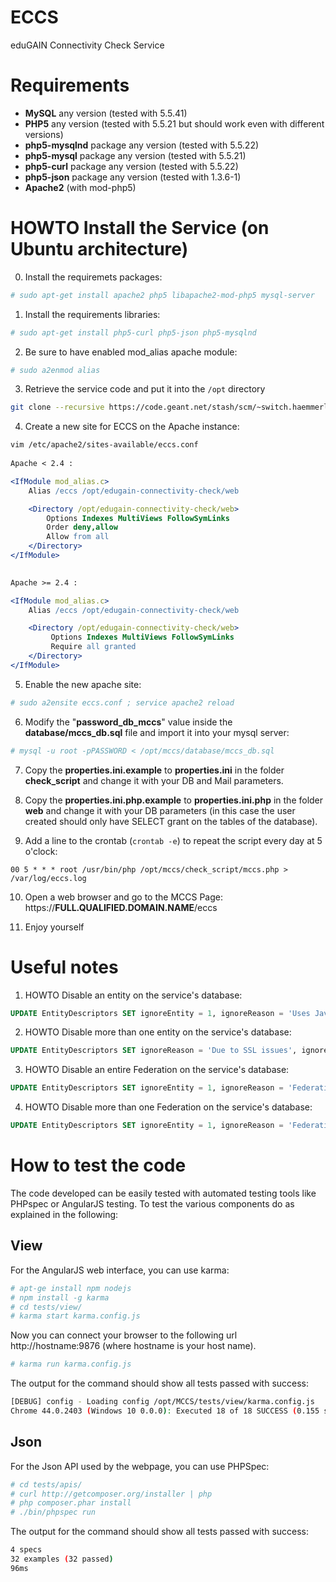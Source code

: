 # ECCS
eduGAIN Connectivity Check Service

# Requirements

- **MySQL** any version (tested with 5.5.41)
- **PHP5** any version (tested with 5.5.21 but should work even with different versions)
- **php5-mysqlnd** package any version (tested with 5.5.22)
- **php5-mysql** package any version (tested with 5.5.21)
- **php5-curl** package any version (tested with 5.5.22)
- **php5-json** package any version (tested with 1.3.6-1)
- **Apache2** (with mod-php5) 

# HOWTO Install the Service (on Ubuntu architecture)

0. Install the requiremets packages:

```sh
# sudo apt-get install apache2 php5 libapache2-mod-php5 mysql-server
```

1. Install the requirements libraries:

```sh      
# sudo apt-get install php5-curl php5-json php5-mysqlnd
```

2. Be sure to have enabled mod_alias apache module: 

```sh
# sudo a2enmod alias
```

3. Retrieve the service code and put it into the `/opt` directory
        
```sh
git clone --recursive https://code.geant.net/stash/scm/~switch.haemmerle/edugain-connectivity-check.git /opt/edugain-connectivity-check
```

4. Create a new site for ECCS on the Apache instance:

```apache
vim /etc/apache2/sites-available/eccs.conf
   
Apache < 2.4 : 

<IfModule mod_alias.c>
    Alias /eccs /opt/edugain-connectivity-check/web

    <Directory /opt/edugain-connectivity-check/web>
        Options Indexes MultiViews FollowSymLinks
        Order deny,allow
        Allow from all
    </Directory>
</IfModule>

        
Apache >= 2.4 :

<IfModule mod_alias.c>
    Alias /eccs /opt/edugain-connectivity-check/web

    <Directory /opt/edugain-connectivity-check/web>
         Options Indexes MultiViews FollowSymLinks
         Require all granted
    </Directory>
</IfModule>
```

5. Enable the new apache site:

```sh
# sudo a2ensite eccs.conf ; service apache2 reload
```

6. Modify the "**password_db_mccs**" value inside the **database/mccs_db.sql** file and import it into your mysql server:
        
```sh
# mysql -u root -pPASSWORD < /opt/mccs/database/mccs_db.sql
```

7. Copy the **properties.ini.example** to **properties.ini** in the folder **check_script** and change it with your DB and Mail parameters.

8. Copy the **properties.ini.php.example** to **properties.ini.php** in the folder **web** and change it with your DB parameters (in this case the user created should only have SELECT grant on the tables of the database).

9. Add a line to the crontab (`crontab -e`) to repeat the script every day at 5 o'clock:

```cron
00 5 * * * root /usr/bin/php /opt/mccs/check_script/mccs.php > /var/log/eccs.log
```
  
10. Open a web browser and go to the MCCS Page: https://**FULL.QUALIFIED.DOMAIN.NAME**/eccs

11. Enjoy yourself

# Useful notes
1. HOWTO Disable an entity on the service's database:

```sql
UPDATE EntityDescriptors SET ignoreEntity = 1, ignoreReason = 'Uses Javascript to redirect', currentResult = NULL, previousResult = NULL WHERE entityID = 'https://idp-test-1.example.org/SSO/saml2/idp';
```

2. HOWTO Disable more than one entity on the service's database:

```sql
UPDATE EntityDescriptors SET ignoreReason = 'Due to SSL issues', ignoreEntity = 1, currentResult = NULL, previousResult = NULL WHERE entityID IN ('https://idp-test-1.example.org/idp/shibboleth', 'https://idp-test-2.example.org/idp/shibboleth');
```

3. HOWTO Disable an entire Federation on the service's database:

```sql
UPDATE EntityDescriptors SET ignoreEntity = 1, ignoreReason = 'Federation excluded from check', currentResult = NULL, previousResult = NULL WHERE registrationAuthority = 'https://registrationAuthority_1.example.org';
```

4. HOWTO Disable more than one Federation on the service's database:

```sql
UPDATE EntityDescriptors SET ignoreEntity = 1, ignoreReason = 'Federation excluded from check', currentResult = NULL, previousResult = NULL WHERE registrationAuthority IN ('https://registrationAuthority_1.example.org', 'http://registrationAuthority_2.example.org/');
```

# How to test the code
The code developed can be easily tested with automated testing tools like PHPspec or AngularJS testing.
To test the various components do as explained in the following:

## View
For the AngularJS web interface, you can use karma:

```sh
# apt-ge install npm nodejs 
# npm install -g karma
# cd tests/view/
# karma start karma.config.js
```

Now you can connect your browser to the following url http://hostname:9876 (where hostname is your host name).

```sh
# karma run karma.config.js
```

The output for the command should show all tests passed with success:

```sh
[DEBUG] config - Loading config /opt/MCCS/tests/view/karma.config.js
Chrome 44.0.2403 (Windows 10 0.0.0): Executed 18 of 18 SUCCESS (0.155 secs / 0.094 secs)
```

## Json
For the Json API used by the webpage, you can use PHPSpec:

```sh
# cd tests/apis/
# curl http://getcomposer.org/installer | php
# php composer.phar install
# ./bin/phpspec run
```

The output for the command should show all tests passed with success:

```sh
4 specs
32 examples (32 passed)
96ms
```
